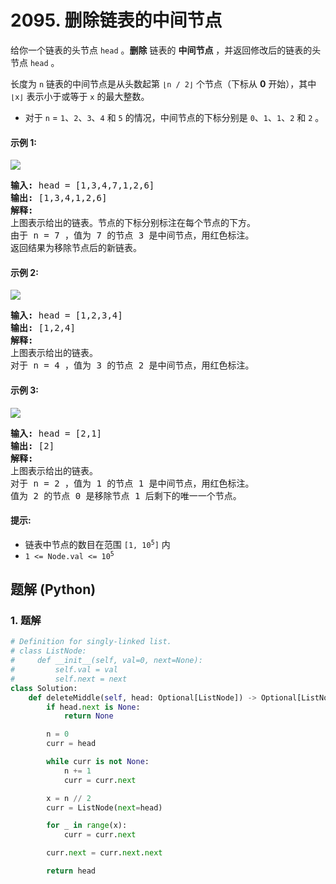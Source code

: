 # 2095. 删除链表的中间节点
给你一个链表的头节点 `head` 。**删除** 链表的 **中间节点** ，并返回修改后的链表的头节点 `head` 。

长度为 `n` 链表的中间节点是从头数起第 `⌊n / 2⌋` 个节点（下标从 **0** 开始），其中 `⌊x⌋` 表示小于或等于 `x` 的最大整数。

* 对于 `n` = `1`、`2`、`3`、`4` 和 `5` 的情况，中间节点的下标分别是 `0`、`1`、`1`、`2` 和 `2` 。

#### 示例 1:
![](https://assets.leetcode.com/uploads/2021/11/16/eg1drawio.png)
<pre>
<strong>输入:</strong> head = [1,3,4,7,1,2,6]
<strong>输出:</strong> [1,3,4,1,2,6]
<strong>解释:</strong>
上图表示给出的链表。节点的下标分别标注在每个节点的下方。
由于 n = 7 ，值为 7 的节点 3 是中间节点，用红色标注。
返回结果为移除节点后的新链表。
</pre>

#### 示例 2:
![](https://assets.leetcode.com/uploads/2021/11/16/eg2drawio.png)
<pre>
<strong>输入:</strong> head = [1,2,3,4]
<strong>输出:</strong> [1,2,4]
<strong>解释:</strong>
上图表示给出的链表。
对于 n = 4 ，值为 3 的节点 2 是中间节点，用红色标注。
</pre>

#### 示例 3:
![](https://assets.leetcode.com/uploads/2021/11/16/eg3drawio.png)
<pre>
<strong>输入:</strong> head = [2,1]
<strong>输出:</strong> [2]
<strong>解释:</strong>
上图表示给出的链表。
对于 n = 2 ，值为 1 的节点 1 是中间节点，用红色标注。
值为 2 的节点 0 是移除节点 1 后剩下的唯一一个节点。
</pre>

#### 提示:
* 链表中节点的数目在范围 <code>[1, 10<sup>5</sup>]</code> 内
* <code>1 <= Node.val <= 10<sup>5</sup></code>

## 题解 (Python)

### 1. 题解
```Python
# Definition for singly-linked list.
# class ListNode:
#     def __init__(self, val=0, next=None):
#         self.val = val
#         self.next = next
class Solution:
    def deleteMiddle(self, head: Optional[ListNode]) -> Optional[ListNode]:
        if head.next is None:
            return None

        n = 0
        curr = head

        while curr is not None:
            n += 1
            curr = curr.next

        x = n // 2
        curr = ListNode(next=head)

        for _ in range(x):
            curr = curr.next

        curr.next = curr.next.next

        return head
```

